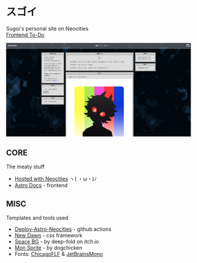 # スゴイ

Sugoi's personal site on Neocities  
[Frontend To-Do](TO-DO.md)

![image](screenshot.png)

## CORE

The meaty stuff

- [Hosted with Neocities](https://neocities.org/) ヽ( ・ω・)ﾉ
- [Astro Docs](https://docs.astro.build) - frontend

## MISC

Templates and tools used

- [Deploy-Astro-Neocities](https://github.com/professorsugoi/Deploy-Astro-Neocities) - github actions
- [New Dawn](https://github.com/npjg/classic.css) - css framework
- [Space BG](https://deep-fold.itch.io/space-background-generator) - by deep-fold on itch.io
- [Mon Sprite](https://opengameart.org/content/cute-monster-sprite-sheet) - by dogchicken
- Fonts: [ChicagoFLF](https://github.com/npjg/classic.css/tree/master/fonts) & [JetBrainsMono](https://www.jetbrains.com/lp/mono/)
